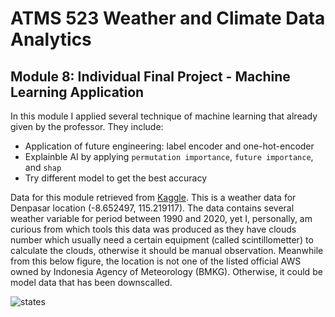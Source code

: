 # ATMS 523 Weather and Climate Data Analytics 

## Module 8: Individual Final Project - Machine Learning Application

In this module I applied several technique of machine learning that already given by the professor. They include:
- Application of future engineering: label encoder and one-hot-encoder
- Explainble AI by applying `permutation importance`, `future importance`, and `shap`
- Try different model to get the best accuracy

Data for this module retrieved from [Kaggle](https://www.kaggle.com/datasets/23b74415cd4bf90d80ee0066d865c9a11688abaf67d0bed1fe853b1f35c06416/code). This is a weather data for Denpasar location (-8.652497, 115.219117). The data contains several weather variable for period  between 1990 and 2020, yet I, personally, am curious from which tools this data was produced as they have clouds number which usually need a certain equipment (called scintillometter) to calculate the clouds, otherwise it should be manual observation. Meanwhile from this below figure, the location is not one of the listed official AWS owned by Indonesia Agency of Meteorology (BMKG). Otherwise, it could be model data that has been downscalled. 

![states](./figures/sel_states.png)


